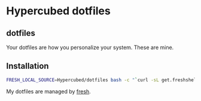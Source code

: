 # Hypercubed dotfiles

## dotfiles

Your dotfiles are how you personalize your system. These are mine.

## Installation

``` sh
FRESH_LOCAL_SOURCE=Hypercubed/dotfiles bash -c "`curl -sL get.freshshell.com`"
```

My dotfiles are managed by [fresh].

[fresh]: http://freshshell.com

